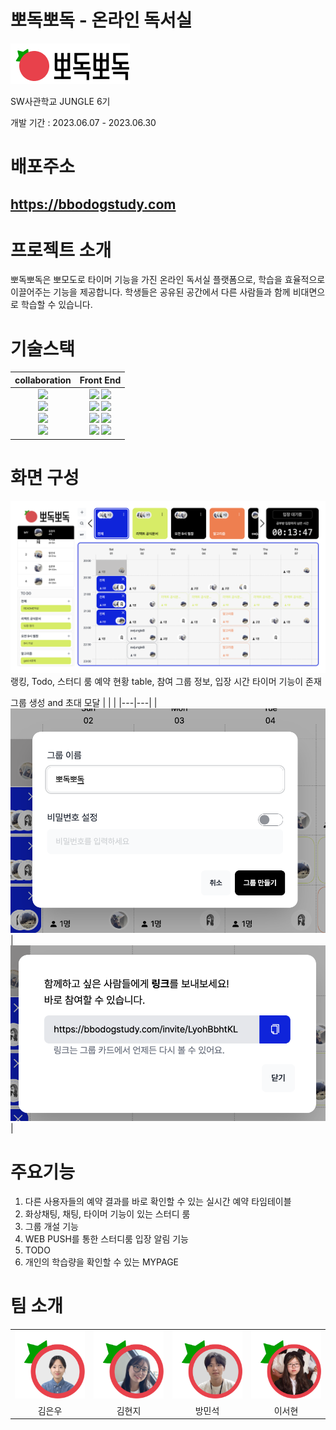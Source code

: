 # 뽀독뽀독 - 온라인 독서실

![뽀독뽀독 로고](readme/bbodoglogo.png)

SW사관학교 JUNGLE 6기

개발 기간 : 2023.06.07 - 2023.06.30

# 배포주소

## https://bbodogstudy.com

# 프로젝트 소개

뽀독뽀독은 뽀모도로 타이머 기능을 가진 온라인 독서실 플랫폼으로, 학습을 효율적으로 이끌어주는 기능을 제공합니다. 학생들은 공유된 공간에서 다른 사람들과 함께 비대면으로 학습할 수 있습니다.

# 기술스택

|                                                                                                                                                                                                             collaboration                                                                                                                                                                                                             |                                                                                                                                                                                                                                                                                                                                                                                                                                             Front End                                                                                                                                                                                                                                                                                                                                                                                                                                             |
| :-----------------------------------------------------------------------------------------------------------------------------------------------------------------------------------------------------------------------------------------------------------------------------------------------------------------------------------------------------------------------------------------------------------------------------------: | :-----------------------------------------------------------------------------------------------------------------------------------------------------------------------------------------------------------------------------------------------------------------------------------------------------------------------------------------------------------------------------------------------------------------------------------------------------------------------------------------------------------------------------------------------------------------------------------------------------------------------------------------------------------------------------------------------------------------------------------------------------------------------------------------------------------------------------------------------------------------------------------------------: |
| <img src="https://img.shields.io/badge/Jira-0052CC?style=for-the-badge&logo=jira&logoColor=white"><br /><img src="https://img.shields.io/badge/notion-000000?style=for-the-badge&logo=notion&logoColor=white"><br /><img src="https://img.shields.io/badge/slack-4A154B?style=for-the-badge&logo=notion&logoColor=white"><br /><img src="https://img.shields.io/badge/github-181717?style=for-the-badge&logo=github&logoColor=white"> | <img src="https://img.shields.io/badge/typescript-3178C6?style=for-the-badge&logo=typescript&logoColor=white"> <img src="https://img.shields.io/badge/react-61DAFB?style=for-the-badge&logo=react&logoColor=white"><br /><img src="https://img.shields.io/badge/zustand-4D2B1A?style=for-the-badge&logo= &logoColor=white"> <img src="https://img.shields.io/badge/react query-FF4154?style=for-the-badge&logo=reactquery&logoColor=white"><br /><img src="https://img.shields.io/badge/tailwindcss-06B6D4?style=for-the-badge&logo=tailwindcss&logoColor=white"> <img src="https://img.shields.io/badge/vite-646CFF?style=for-the-badge&logo=vite&logoColor=white"><br /><img src="https://img.shields.io/badge/babel-F9DC3E?style=for-the-badge&logo=babel&logoColor=white"> <img src="https://img.shields.io/badge/react router-CA4245?style=for-the-badge&logo=react router&logoColor=white"> |

# 화면 구성

![mainpage](readme/mainpage.png)
랭킹, Todo, 스터디 룸 예약 현황 table, 참여 그룹 정보, 입장 시간 타이머 기능이 존재

그룹 생성 and 초대 모달
| | |
|---|---|
|![그룹 생성 모달](readme/groupMake.png)|![그룹 초대 모달](readme/groupInvite.png)|

# 주요기능

1. 다른 사용자들의 예약 결과를 바로 확인할 수 있는 실시간 예약 타임테이블
2. 화상채팅, 채팅, 타이머 기능이 있는 스터디 룸
3. 그룹 개설 기능
4. WEB PUSH를 통한 스터디룸 입장 알림 기능
5. TODO
6. 개인의 학습량을 확인할 수 있는 MYPAGE

# 팀 소개

|                                 |                                  |                                   |                                   |
| :-----------------------------: | :------------------------------: | :-------------------------------: | :-------------------------------: |
| ![김은우](readme/kimeunwoo.png) | ![김현지](readme/kimhyeonji.png) | ![방민석](readme/bangminseok.png) | ![이서현](readme/leeseohyeon.png) |
|             김은우              |              김현지              |              방민석               |              이서현               |
